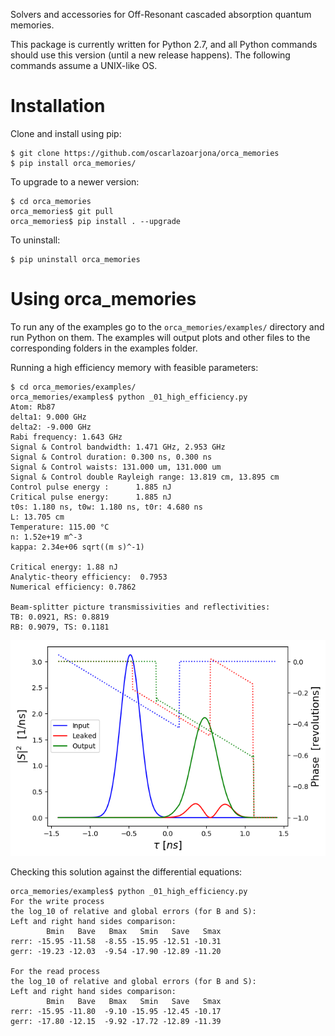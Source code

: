 Solvers and accessories for Off-Resonant cascaded absorption quantum memories.

This package is currently written for Python 2.7, and all Python commands should use this version (until a new release happens). The following commands assume a UNIX-like OS.

Installation
============
Clone and install using pip:

    $ git clone https://github.com/oscarlazoarjona/orca_memories
    $ pip install orca_memories/

To upgrade to a newer version:

    $ cd orca_memories
    orca_memories$ git pull
    orca_memories$ pip install . --upgrade


To uninstall:

    $ pip uninstall orca_memories

Using orca_memories
===================

To run any of the examples go to the `orca_memories/examples/` directory and run Python on them. The examples will output plots and other files to the corresponding folders in the examples folder.

Running a high efficiency memory with feasible parameters:

    $ cd orca_memories/examples/
    orca_memories/examples$ python _01_high_efficiency.py
    Atom: Rb87
    delta1: 9.000 GHz
    delta2: -9.000 GHz
    Rabi frequency: 1.643 GHz
    Signal & Control bandwidth: 1.471 GHz, 2.953 GHz
    Signal & Control duration: 0.300 ns, 0.300 ns
    Signal & Control waists: 131.000 um, 131.000 um
    Signal & Control double Rayleigh range: 13.819 cm, 13.895 cm
    Control pulse energy :      1.885 nJ
    Critical pulse energy:      1.885 nJ
    t0s: 1.180 ns, t0w: 1.180 ns, t0r: 4.680 ns
    L: 13.705 cm
    Temperature: 115.00 °C
    n: 1.52e+19 m^-3
    kappa: 2.34e+06 sqrt((m s)^-1)

    Critical energy: 1.88 nJ
    Analytic-theory efficiency:  0.7953
    Numerical efficiency: 0.7862

    Beam-splitter picture transmissivities and reflectivities:
    TB: 0.0921, RS: 0.8819
    RB: 0.9079, TS: 0.1181

![](https://raw.githubusercontent.com/oscarlazoarjona/orca_memories/master/pictures/high_efficiency.png)

Checking this solution against the differential equations:

    orca_memories/examples$ python _01_high_efficiency.py
    For the write process
    the log_10 of relative and global errors (for B and S):
    Left and right hand sides comparison:
            Bmin   Bave   Bmax   Smin   Save   Smax
    rerr: -15.95 -11.58  -8.55 -15.95 -12.51 -10.31
    gerr: -19.23 -12.03  -9.54 -17.90 -12.89 -11.20

    For the read process
    the log_10 of relative and global errors (for B and S):
    Left and right hand sides comparison:
            Bmin   Bave   Bmax   Smin   Save   Smax
    rerr: -15.95 -11.80  -9.10 -15.95 -12.45 -10.17
    gerr: -17.80 -12.15  -9.92 -17.72 -12.89 -11.39
